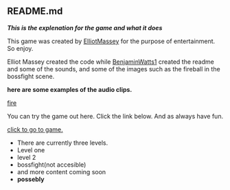 README.md
-
***This is the explenation for the game and what it does***

This game was created by [ElliotMassey](https://replit.com/@ElliotMassey) for the purpose of entertainment. So enjoy.

Elliot Massey created the code while [BenjaminWatts1](https://replit.com/@BenjaminWatts1) created the readme and some of the sounds,
and some of the images such as the fireball in the bossfight scene.

**here are some examples of the audio clips.**

<a href=assets/fire.mp3>fire</a>

You can try the game out here. 
Click the link below.
And as always have fun.

[click to go to game.](https://knightman.elliotmassey.repl.co/)

- There are currently three levels.
- Level one
- level 2
- bossfight(not accesible)
- and more content coming soon
- **possebly**